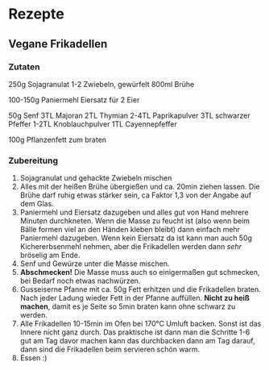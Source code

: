 # Rezepte

## Vegane Frikadellen

### Zutaten

250g Sojagranulat 
1-2 Zwiebeln, gewürfelt
800ml Brühe

100-150g Paniermehl
Eiersatz für 2 Eier

50g Senf
3TL Majoran
2TL Thymian
2-4TL Paprikapulver
3TL schwarzer Pfeffer
1-2TL Knoblauchpulver
1TL Cayennepfeffer

100g Pflanzenfett zum braten

### Zubereitung

1. Sojagranulat und gehackte Zwiebeln mischen
2. Alles mit der heißen Brühe übergießen und ca. 20min ziehen lassen. Die Brühe darf ruhig etwas stärker sein, ca Faktor 1,3 von der Angabe auf dem Glas.
3. Paniermehl und Eiersatz dazugeben und alles gut von Hand mehrere Minuten durchkneten. Wenn die Masse zu feucht ist (also wenn beim Bälle formen viel an den Händen kleben bleibt) dann einfach mehr Paniermehl dazugeben. Wenn kein Eiersatz da ist kann man auch 50g Kichererbsenmehl nehmen, aber die Frikadellen werden dann *sehr* bröselig am Ende.
4. Senf und Gewürze unter die Masse mischen.
5. **Abschmecken!** Die Masse muss auch so einigermaßen gut schmecken, bei Bedarf noch etwas nachwürzen.
6. Gusseiserne Pfanne mit ca. 50g Fett erhitzen und die Frikadellen braten. Nach jeder Ladung wieder Fett in der Pfanne auffüllen. **Nicht zu heiß machen**, damit es je Seite so 5min braten kann ohne schwarz zu werden.
7. Alle Frikadellen 10-15min im Ofen bei 170°C Umluft backen. Sonst ist das Innere nicht ganz durch. Das praktische ist dann man die Schritte 1-6 gut am Tag davor machen kann das durchbacken dann am Tag darauf, dann sind die Frikadellen beim servieren schön warm.
8. Essen :)
